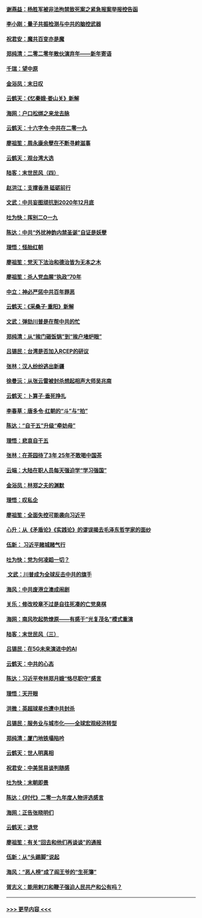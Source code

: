 #### [谢燕益：杨胜军被非法拘禁致死案之紧急报案举报控告函](../pages/nsc993/n11756134.md?t=01011655) 
#### [李小刚：量子共振检测与中共的脑控武器](../pages/nsc993/n11754518.md?t=01011655) 
#### [祝君安：魔共百变亦是魔](../pages/nsc993/n11754469.md?t=01011655) 
#### [郑纯清：二零二零年散伙演弃年——新年寄语](../pages/nsc993/n11754195.md?t=01011655) 
#### [千瑞：望中原](../pages/nsc993/n11754159.md?t=01011655) 
#### [金浴凤：末日叹](../pages/nsc993/n11752359.md?t=01011655) 
#### [云鹤天：《忆秦娥‧娄山关》新解](../pages/nsc993/n11752348.md?t=01011655) 
#### [海网：户口松绑之来龙去脉](../pages/nsc993/n11752328.md?t=01011655) 
#### [云鹤天：十六字令‧中共在二零一九](../pages/nsc993/n11752305.md?t=01011655) 
#### [廖祖笙：周永康余孽在不断寻衅滋事](../pages/nsc993/n11751013.md?t=01011655) 
#### [云鹤天：观台湾大选](../pages/nsc993/n11751007.md?t=01011655) 
#### [陆客：末世民风（四）](../pages/nsc993/n11749203.md?t=01011655) 
#### [赵洪江：支撑香港 砥砺前行](../pages/nsc993/n11748482.md?t=01011655) 
#### [文武：中共妄图顽抗到2020年12月底](../pages/nsc993/n11748446.md?t=01011655) 
#### [吐为快：挥别二O一九](../pages/nsc993/n11748411.md?t=01011655) 
#### [陈达：中共“外扰神韵内禁圣诞”自证是妖孽](../pages/nsc993/n11748226.md?t=01011655) 
#### [理悟：怪胎红朝](../pages/nsc993/n11748206.md?t=01011655) 
#### [廖祖笙：党天下法治和德治皆为无本之木](../pages/nsc993/n11748135.md?t=01011655) 
#### [廖祖笙：杀人党血腥“执政”70年](../pages/nsc993/n11745144.md?t=01011655) 
#### [中立：神必严惩中共百年罪恶](../pages/nsc993/n11744970.md?t=01011655) 
#### [云鹤天：《采桑子‧重阳》新解](../pages/nsc993/n11744948.md?t=01011655) 
#### [文武：弹劾川普是在帮中共的忙](../pages/nsc993/n11744758.md?t=01011655) 
#### [郑纯清：从“挨门砸饭锅”到“挨户堵炉眼”](../pages/nsc993/n11744745.md?t=01011655) 
#### [吕锡民：台湾是否加入RCEP的研议](../pages/nsc993/n11744701.md?t=01011655) 
#### [张林：汉人纷纷逃出新疆](../pages/nsc993/n11743530.md?t=01011655) 
#### [徐曼沅：从张云雷被封杀想起相声大师吴兆南](../pages/nsc993/n11741816.md?t=01011655) 
#### [云鹤天：卜算子‧垂死挣扎](../pages/nsc993/n11739956.md?t=01011655) 
#### [李春草：唐多令‧红朝的“斗”与“拍”](../pages/nsc993/n11739830.md?t=01011655) 
#### [陈达：“自干五”升级“牵妨母”](../pages/nsc993/n11739724.md?t=01011655) 
#### [理悟：悲哀自干五](../pages/nsc993/n11739547.md?t=01011655) 
#### [张林：在茶园待了3年 25年不敢喝中国茶](../pages/nsc993/n11739240.md?t=01011655) 
#### [云端：大陆在职人员每天强迫学“学习强国”](../pages/nsc993/n11738735.md?t=01011655) 
#### [金浴凤：林郑之夫的渊默](../pages/nsc993/n11737735.md?t=01011655) 
#### [理悟：叹私企](../pages/nsc993/n11737715.md?t=01011655) 
#### [廖祖笙：全面失控可能袭向习近平](../pages/nsc993/n11737704.md?t=01011655) 
#### [心升：从《矛盾论》《实践论》的谬误揭去毛泽东哲学家的面纱](../pages/nsc993/n11736962.md?t=01011655) 
#### [伍新： 习近平赌城赌气行](../pages/nsc993/n11736929.md?t=01011655) 
#### [吐为快：党为何凌蹈一切？](../pages/nsc993/n11736915.md?t=01011655) 
#### [ 文武：川普成为全球反击中共的旗手](../pages/nsc993/n11736882.md?t=01011655) 
#### [海风：中共废港立澳成闹剧](../pages/nsc993/n11735857.md?t=01011655) 
#### [关乐：修改校章不过是自往死凑的亡党臭棋](../pages/nsc993/n11735097.md?t=01011655) 
#### [海网：南风吹起势燎原——有感于“光复茂名”模式重演](../pages/nsc993/n11732308.md?t=01011655) 
#### [陆客：末世民风（三）](../pages/nsc993/n11732211.md?t=01011655) 
#### [吕锡民：在5G未来演进中的AI](../pages/nsc993/n11730010.md?t=01011655) 
#### [云鹤天：中共的心态](../pages/nsc993/n11729906.md?t=01011655) 
#### [陈达：习近平夸林郑月娥“恪尽职守”感言](../pages/nsc993/n11729881.md?t=01011655) 
#### [理悟：天开眼](../pages/nsc993/n11729699.md?t=01011655) 
#### [洪微：英超球星也遭中共封杀](../pages/nsc993/n11727243.md?t=01011655) 
#### [吕锡民：服务业与城市化——全球宏观经济转型](../pages/nsc993/n11725845.md?t=01011655) 
#### [郑纯清：厦门地铁塌陷吟](../pages/nsc993/n11725813.md?t=01011655) 
#### [云鹤天：世人明真相](../pages/nsc993/n11725621.md?t=01011655) 
#### [祝君安：中美贸易谈判随感](../pages/nsc993/n11725609.md?t=01011655) 
#### [吐为快：末朝即景](../pages/nsc993/n11723365.md?t=01011655) 
#### [陈达：《时代》二零一九年度人物评选感言](../pages/nsc993/n11723337.md?t=01011655) 
#### [海网：正告张晓明们](../pages/nsc993/n11723228.md?t=01011655) 
#### [云鹤天：退党](../pages/nsc993/n11723056.md?t=01011655) 
#### [廖祖笙：有关“回去和他们再谈谈”的通报](../pages/nsc993/n11722442.md?t=01011655) 
#### [伍新：从“头踢脚”说起](../pages/nsc993/n11722429.md?t=01011655) 
#### [海风：“恶人榜”成了阎王爷的“生死簿”](../pages/nsc993/n11722272.md?t=01011655) 
#### [胥志义：能用剌刀和鞭子强迫人民共产和公有吗？](../pages/nsc993/n11720569.md?t=01011655) 

----
#### [ >>> 更早内容 <<< ](../indexes/nsc993-earlier.md)
